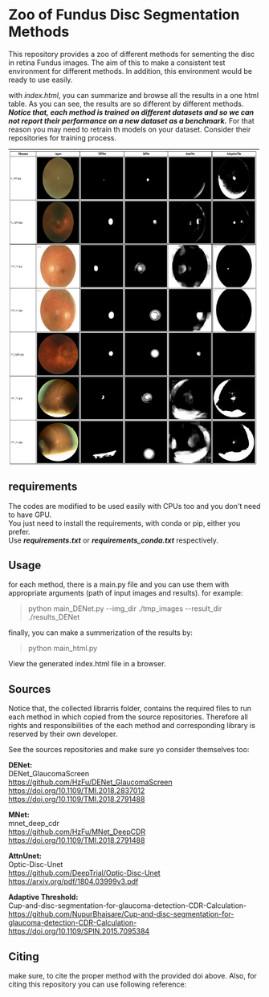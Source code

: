 # Zoo of Fundus Disc Segmentation Methods
This repository provides a zoo of different methods for sementing the disc in retina Fundus images. The aim of this to make a consistent test environment for different methods. In addition, this environment would be ready to use easily. 

with _index.html_, you can summarize and browse all the results in a one html table. As you can see, the results are so different by different methods. </br> ___Notice that, each method is trained on different datasets and so we can not report their performance on a new dataset as a benchmark.___
For that reason you may need to retrain th models on your dataset. Consider their repositories for training process. 

<img src="./images_readme/index.html.png" alt="drawing" width="500"/>

## requirements
The codes are modified to be used easily with CPUs too and you don't need to have GPU. </br>
You just need to install the requirements, with conda or pip, either you prefer. </br>
Use ___requirements.txt___ or ___requirements_conda.txt___ respectively.

## Usage
for each method, there is a main.py file and you can use them with appropriate arguments (path of input images and results). for example:

> python main_DENet.py --img_dir ./tmp_images  --result_dir ./results_DENet

finally, you can make a summerization of the results by:
> python main_html.py 

View the generated index.html file in a browser.

## Sources
Notice that, the collected librarris folder, contains the required files to run each method in which copied from the source repositories. Therefore all rights and responsibilities of the each method and corresponding library is reserved by their own developer.

See the sources repositories and make sure yo consider themselves too:

**DENet:** </br>
    DENet_GlaucomaScreen </br>
    https://github.com/HzFu/DENet_GlaucomaScreen
    https://doi.org/10.1109/TMI.2018.2837012
    https://doi.org/10.1109/TMI.2018.2791488

**MNet:** </br>
    mnet_deep_cdr    </br>
    https://github.com/HzFu/MNet_DeepCDR
    https://doi.org/10.1109/TMI.2018.2791488

**AttnUnet:** </br>
    Optic-Disc-Unet</br>
    https://github.com/DeepTrial/Optic-Disc-Unet
    https://arxiv.org/pdf/1804.03999v3.pdf

**Adaptive Threshold:** </br>
    Cup-and-disc-segmentation-for-glaucoma-detection-CDR-Calculation- </br>
    https://github.com/NupurBhaisare/Cup-and-disc-segmentation-for-glaucoma-detection-CDR-Calculation-
    https://doi.org/10.1109/SPIN.2015.7095384 

## Citing

make sure, to cite the proper method with the provided doi above. Also, for citing this repository you can use following reference:

